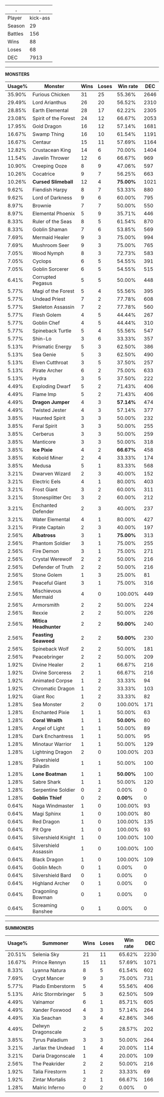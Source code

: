 .|.
|-|-
Player|kick-ass
Season|29
Battles|156
Wins|88
Loses|68
DEC|7913

---
**MONSTERS**

Usage%|Monster|Wins|Loses|Win rate|DEC|
-|-|-|-|-|-|
35.90%|Furious Chicken|31|25|55.36%|2646|
29.49%|Lord Arianthus|26|20|56.52%|2310|
28.85%|Earth Elemental|28|17|62.22%|2305|
23.08%|Spirit of the Forest|24|12|66.67%|2053|
17.95%|Gold Dragon|16|12|57.14%|1681|
16.67%|Swamp Thing|16|10|61.54%|1191|
16.67%|Centaur|15|11|57.69%|1164|
12.82%|Crustacean King|14|6|70.00%|1404|
11.54%|Javelin Thrower|12|6|66.67%|969|
10.90%|Creeping Ooze|8|9|47.06%|597|
10.26%|Cocatrice|9|7|56.25%|663|
10.26%|**Cursed Slimeball**|12|4|**75.00%**|1021|
9.62%|Fiendish Harpy|8|7|53.33%|880|
9.62%|Lord of Darkness|9|6|60.00%|795|
8.97%|Brownie|7|7|50.00%|550|
8.97%|Elemental Phoenix|5|9|35.71%|446|
8.33%|Ruler of the Seas|8|5|61.54%|870|
8.33%|Goblin Shaman|7|6|53.85%|569|
7.69%|Mermaid Healer|9|3|75.00%|994|
7.69%|Mushroom Seer|9|3|75.00%|765|
7.05%|Wood Nymph|8|3|72.73%|583|
7.05%|Cyclops|6|5|54.55%|391|
7.05%|Goblin Sorcerer|6|5|54.55%|515|
6.41%|Corrupted Pegasus|5|5|50.00%|448|
5.77%|Magi of the Forest|5|4|55.56%|395|
5.77%|Undead Priest|7|2|77.78%|608|
5.77%|Skeleton Assassin|7|2|77.78%|560|
5.77%|Flesh Golem|4|5|44.44%|267|
5.77%|Goblin Chef|4|5|44.44%|310|
5.77%|Spineback Turtle|5|4|55.56%|547|
5.77%|Shin-Lo|3|6|33.33%|357|
5.13%|Prismatic Energy|5|3|62.50%|386|
5.13%|Sea Genie|5|3|62.50%|490|
5.13%|Elven Cutthroat|3|5|37.50%|257|
5.13%|Pirate Archer|6|2|75.00%|633|
5.13%|Hydra|3|5|37.50%|222|
4.49%|Exploding Dwarf|5|2|71.43%|406|
4.49%|Flame Imp|5|2|71.43%|406|
4.49%|**Dragon Jumper**|4|3|**57.14%**|474|
4.49%|Twisted Jester|4|3|57.14%|377|
3.85%|Haunted Spirit|3|3|50.00%|232|
3.85%|Feral Spirit|3|3|50.00%|255|
3.85%|Cerberus|3|3|50.00%|259|
3.85%|Manticore|3|3|50.00%|318|
3.85%|**Ice Pixie**|4|2|**66.67%**|458|
3.85%|Kobold Miner|2|4|33.33%|174|
3.85%|Medusa|5|1|83.33%|568|
3.21%|Dwarven Wizard|2|3|40.00%|152|
3.21%|Electric Eels|4|1|80.00%|403|
3.21%|Frost Giant|3|2|60.00%|311|
3.21%|Stonesplitter Orc|3|2|60.00%|212|
3.21%|Enchanted Defender|2|3|40.00%|237|
3.21%|Water Elemental|4|1|80.00%|427|
3.21%|Pirate Captain|2|3|40.00%|197|
2.56%|**Albatross**|3|1|**75.00%**|313|
2.56%|Phantom Soldier|3|1|75.00%|255|
2.56%|Fire Demon|3|1|75.00%|271|
2.56%|Crystal Werewolf|2|2|50.00%|216|
2.56%|Defender of Truth|2|2|50.00%|216|
2.56%|Stone Golem|1|3|25.00%|81|
2.56%|Peaceful Giant|3|1|75.00%|316|
2.56%|Mischievous Mermaid|4|0|100.00%|449|
2.56%|Armorsmith|2|2|50.00%|224|
2.56%|Rexxie|2|2|50.00%|226|
2.56%|**Mitica Headhunter**|2|2|**50.00%**|240|
2.56%|**Feasting Seaweed**|2|2|**50.00%**|230|
2.56%|Spineback Wolf|2|2|50.00%|181|
2.56%|Peacebringer|2|2|50.00%|209|
1.92%|Divine Healer|2|1|66.67%|216|
1.92%|Divine Sorceress|2|1|66.67%|216|
1.92%|Animated Corpse|1|2|33.33%|94|
1.92%|Chromatic Dragon|1|2|33.33%|103|
1.92%|Giant Roc|1|2|33.33%|82|
1.28%|Sea Monster|2|0|100.00%|171|
1.28%|Enchanted Pixie|1|1|50.00%|63|
1.28%|**Coral Wraith**|1|1|**50.00%**|80|
1.28%|Angel of Light|1|1|50.00%|89|
1.28%|Dark Enchantress|1|1|50.00%|95|
1.28%|Minotaur Warrior|1|1|50.00%|129|
1.28%|Lightning Dragon|2|0|100.00%|203|
1.28%|Silvershield Paladin|1|1|50.00%|100|
1.28%|**Lone Boatman**|1|1|**50.00%**|100|
1.28%|Sabre Shark|1|1|50.00%|120|
1.28%|Serpentine Soldier|0|2|0.00%|0|
1.28%|**Goblin Thief**|0|2|**0.00%**|0|
0.64%|Naga Windmaster|1|0|100.00%|93|
0.64%|Magi Sphinx|1|0|100.00%|80|
0.64%|Red Dragon|1|0|100.00%|135|
0.64%|Pit Ogre|1|0|100.00%|93|
0.64%|Silvershield Knight|1|0|100.00%|100|
0.64%|Silvershield Assassin|1|0|100.00%|100|
0.64%|Black Dragon|1|0|100.00%|109|
0.64%|Goblin Mech|0|1|0.00%|0|
0.64%|Silvershield Bard|0|1|0.00%|0|
0.64%|Highland Archer|0|1|0.00%|0|
0.64%|Dragonling Bowman|0|1|0.00%|0|
0.64%|Screaming Banshee|0|1|0.00%|0|

---
**SUMMONERS**

Usage%|Summoner|Wins|Loses|Win rate|DEC|
-|-|-|-|-|-|
20.51%|Selenia Sky|21|11|65.62%|2230|
16.67%|Prince Rennyn|15|11|57.69%|1071|
8.33%|Lyanna Natura|8|5|61.54%|602|
7.69%|Crypt Mancer|9|3|75.00%|731|
5.77%|Plado Emberstorm|5|4|55.56%|406|
5.13%|Alric Stormbringer|5|3|62.50%|509|
4.49%|Valnamor|6|1|85.71%|605|
4.49%|Xander Foxwood|4|3|57.14%|264|
4.49%|Xia Seachan|3|4|42.86%|346|
4.49%|Delwyn Dragonscale|2|5|28.57%|202|
3.85%|Tyrus Paladium|3|3|50.00%|264|
3.21%|Jarlax the Undead|1|4|20.00%|114|
3.21%|Daria Dragonscale|1|4|20.00%|109|
2.56%|The Peakrider|2|2|50.00%|216|
1.92%|Talia Firestorm|1|2|33.33%|69|
1.92%|Zintar Mortalis|2|1|66.67%|166|
1.28%|Malric Inferno|0|2|0.00%|0|
